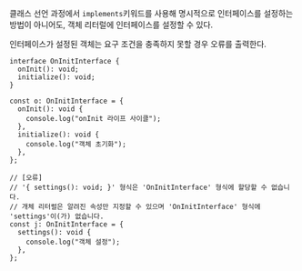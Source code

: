 클래스 선언 과정에서 `implements`키워드를 사용해 명시적으로 인터페이스를 설정하는 방법이 아니어도, 객체 리터럴에 인터페이스를 설정할 수 있다.

인터페이스가 설정된 객체는 요구 조건을 충족하지 못할 경우 오류를 출력한다.

```tsx
interface OnInitInterface {
  onInit(): void;
  initialize(): void;
}

const o: OnInitInterface = {
  onInit(): void {
    console.log("onInit 라이프 사이클");
  },
  initialize(): void {
    console.log("객체 초기화");
  },
};

// [오류]
// '{ settings(): void; }' 형식은 'OnInitInterface' 형식에 할당할 수 없습니다.
// 개체 리터럴은 알려진 속성만 지정할 수 있으며 'OnInitInterface' 형식에 'settings'이(가) 없습니다.
const j: OnInitInterface = {
  settings(): void {
    console.log("객체 설정");
  },
};
```
